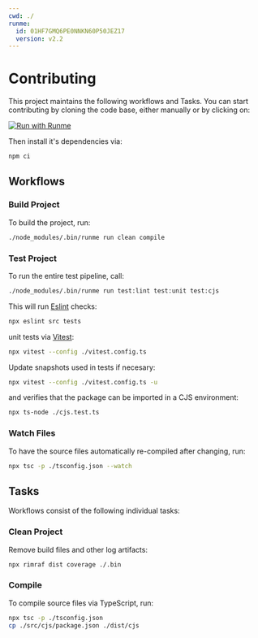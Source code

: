 ```yaml
---
cwd: ./
runme:
  id: 01HF7GMQ6PE0NNKN60P50JEZ17
  version: v2.2
---
```


# Contributing

This project maintains the following workflows and Tasks. You can start contributing by cloning the code base, either manually or by clicking on:

[![Run with Runme](https://badgen.net/badge/Run%20with/Runme/5B3ADF?icon=https://runme.dev/img/logo.svg)](https://runme.dev/api/runme?repository=https%3A%2F%2Fgithub.com%2Fstateful%2Frunmejs.git&fileToOpen=CONTRIBUTING.md)

Then install it's dependencies via:

```sh {"id":"01HF7GMQ6NTPMHCVN4BM9FMCGW","name":"install"}
npm ci
```

## Workflows

### Build Project

To build the project, run:

```sh {"id":"01HF7GMQ6NTPMHCVN4BNVQVTST","name":"build"}
./node_modules/.bin/runme run clean compile
```

### Test Project

To run the entire test pipeline, call:

```sh {"id":"01HF7GMQ6NTPMHCVN4BS6AB0BM","name":"test"}
./node_modules/.bin/runme run test:lint test:unit test:cjs
```

This will run [Eslint](https://eslint.org/) checks:

```sh {"id":"01HF7GMQ6NTPMHCVN4BTYD944N","name":"test:lint"}
npx eslint src tests
```

unit tests via [Vitest](https://vitest.dev/):

```sh {"id":"01HF7GMQ6NTPMHCVN4BY0W782F","name":"test:unit"}
npx vitest --config ./vitest.config.ts
```

Update snapshots used in tests if necesary:

```sh {"name":"test:unit:snapshots"}
npx vitest --config ./vitest.config.ts -u
```

and verifies that the package can be imported in a CJS environment:

```sh {"cwd":"./tests/cjs","id":"01HF7GMQ6NTPMHCVN4BYGWDAY0","name":"test:cjs"}
npx ts-node ./cjs.test.ts
```

### Watch Files

To have the source files automatically re-compiled after changing, run:

```sh {"id":"01HF7GMQ6NTPMHCVN4C05RFBVF","name":"watch"}
npx tsc -p ./tsconfig.json --watch
```

## Tasks

Workflows consist of the following individual tasks:

### Clean Project

Remove build files and other log artifacts:

```sh {"id":"01HF7GMQ6NTPMHCVN4C220SZSN","name":"clean"}
npx rimraf dist coverage ./.bin
```

### Compile

To compile source files via TypeScript, run:

```sh {"id":"01HF7GMQ6NTPMHCVN4C425DX9M","name":"compile"}
npx tsc -p ./tsconfig.json
cp ./src/cjs/package.json ./dist/cjs
```
